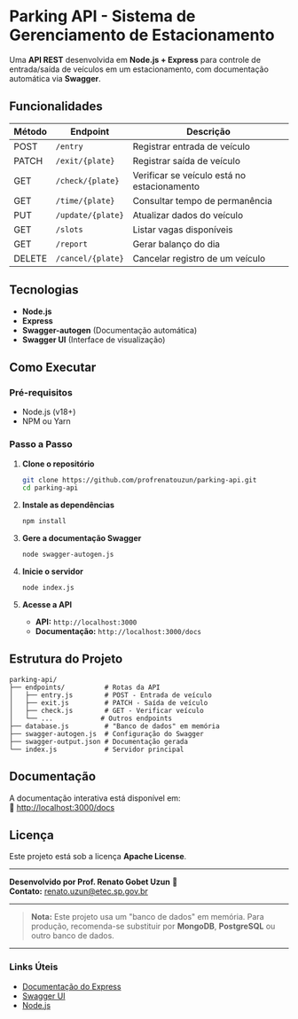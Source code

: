 # Parking API - Sistema de Gerenciamento de Estacionamento  

Uma **API REST** desenvolvida em **Node.js + Express** para controle de entrada/saída de veículos em um estacionamento, com documentação automática via **Swagger**.  

## Funcionalidades  

| Método | Endpoint                | Descrição                                  |
|--------|-------------------------|--------------------------------------------|
| POST   | `/entry`                | Registrar entrada de veículo               |
| PATCH  | `/exit/{plate}`         | Registrar saída de veículo                 |
| GET    | `/check/{plate}`        | Verificar se veículo está no estacionamento|
| GET    | `/time/{plate}`         | Consultar tempo de permanência             |
| PUT    | `/update/{plate}`       | Atualizar dados do veículo                 |
| GET    | `/slots`                | Listar vagas disponíveis                   |
| GET    | `/report`               | Gerar balanço do dia                       |
| DELETE | `/cancel/{plate}`       | Cancelar registro de um veículo            |

## Tecnologias  

- **Node.js**  
- **Express**  
- **Swagger-autogen** (Documentação automática)  
- **Swagger UI** (Interface de visualização)  

## Como Executar  

### Pré-requisitos  
- Node.js (v18+)  
- NPM ou Yarn  

### Passo a Passo  

1. **Clone o repositório**  
   ```bash
   git clone https://github.com/profrenatouzun/parking-api.git
   cd parking-api
   ```

2. **Instale as dependências**  
   ```bash
   npm install
   ```

3. **Gere a documentação Swagger**  
   ```bash
   node swagger-autogen.js
   ```

4. **Inicie o servidor**  
   ```bash
   node index.js
   ```

5. **Acesse a API**  
   - **API:** `http://localhost:3000`  
   - **Documentação:** `http://localhost:3000/docs`  

## Estrutura do Projeto  

```
parking-api/
├── endpoints/          # Rotas da API
│   ├── entry.js        # POST - Entrada de veículo
│   ├── exit.js         # PATCH - Saída de veículo
│   ├── check.js        # GET - Verificar veículo
│   └── ...            # Outros endpoints
├── database.js         # "Banco de dados" em memória
├── swagger-autogen.js  # Configuração do Swagger
├── swagger-output.json # Documentação gerada
└── index.js            # Servidor principal
```

## Documentação  

A documentação interativa está disponível em:  
🔗 [http://localhost:3000/docs](http://localhost:3000/docs)  


## Licença  

Este projeto está sob a licença **Apache License**.  

---  

**Desenvolvido por Prof. Renato Gobet Uzun** 🚀  
**Contato:** renato.uzun@etec.sp.gov.br  

---  

> **Nota:** Este projeto usa um "banco de dados" em memória. Para produção, recomenda-se substituir por **MongoDB**, **PostgreSQL** ou outro banco de dados.  

---

### Links Úteis  
- [Documentação do Express](https://expressjs.com/)  
- [Swagger UI](https://swagger.io/tools/swagger-ui/)  
- [Node.js](https://nodejs.org/)  
